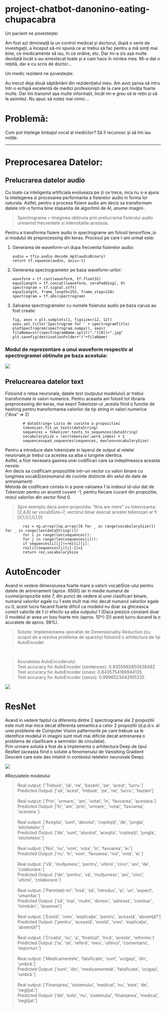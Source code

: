 # project-chatbot-danonino-eating-chupacabra

Un pacient ne povestește:

Am fost azi dimineață la un control medical și doctorul, după o serie de investigații, a început să-mi spună ce ar
trebui să fac pentru a mă simți mai bine, ce medicamente să iau, în ce ordine, etc. Dar mi-a zis așa multe deodată încât
s-au amestecat toate și e cam haos în mintea mea. Mi-a dat o rețetă, dar e cu scris de doctor…

Un medic rezident ne povestește:

Au trecut deja două săptămâni din rezidențiatul meu. Am avut șansa să intru într-o echipă excelentă de medici
profesioniști de la care pot învăța foarte multe. Dar îmi transmit așa multe informații, încât mi-e greu să le rețin și
să le asimilez. Nu apuc să notez mai nimic…

# Problemă:

Cum pot înțelege limbajul vocal al medicilor? Să îl recunosc și să îmi iau notițe.


---

# Preprocesarea Datelor:

## Prelucrarea datelor audio

Cu toate ca inteligenta artificiala evolueaza pe zi ce trece, inca nu s-a ajuns la intelegerea si procesarea performanta
a fisierelor audio in forma lor naturala. Astfel, pentru a procesa fisiere audio am decis sa transformam datele intr-o
forma bine stapanita de algoritmii de AI, anume imagini .
> Spectrograma = Imaginea obtinuta prin prelucrarea fisierului audio urmarind frecventele si intensitatile acestuia.

Pentru a transforma fisiere audio in spectrograme am folosit tensorflow_io si modulul de preprocessing din keras.
Procesul pe care l-am urmat este:

1. Generarea de waveform-uri dupa frecventa fisierelor audio:
     ````
    audio = tfio.audio.decode_mp3(audioBinary)
    return tf.squeeze(audio, axis=-1)
   ````
2. Generarea spectrogramelor pe baza waveform-urilor:
    ````
    waveform = tf.cast(waveform, tf.float32)
    equalLength = tf.concat([waveform, zeroPadding], 0)
    spectrogram = tf.signal.stft(
    equalLength, frame_length=255, frame_step=128)
    spectrogram = tf.abs(spectrogram)
   ````
3. Salvarea spectrogramelor cu numele fisierului audio pe baza caruia au fost create:
    ````
    fig, axes = plt.subplots(1, figsize=(12, 12))
    axes.set_title('Spectrogram for ' + spectrogramTitle)
    plotSpectrogram(spectrogram.numpy(), axes)
    fileName=str(spectrogramName.split(".")[0])+".jpg"
    plt.savefig(destinationFolder+"/"+fileName)
   ````
### Modul de reprezentare a unui waveform respectiv al  spectrogramei obtinute pe baza acestuia:

![](https://cdn.discordapp.com/attachments/722812184002035807/854344725296316437/unknown.png)
    
## Prelucrearea datelor text

Folosind o retea neuronala, datele text (outputul modelului) ar trebui transformate in valori numerice. 
Pentru aceasta am folosit tot libraria preprocessing din keras, mai exact Tokenizer-ul ,acesta fiind o functie de hashing pentru transformarea valorilor de tip string in valori numerice ("Ana" => 2) 
````
        # dataString= Lista de cuvinte a propozitiei
        tokenizer.fit_on_texts(dataString)
        sequences = tokenizer.texts_to_sequences(dataString)
        vocabularySize = len(tokenizer.word_index) + 1
        sequences=pad_sequences(sequences, maxlen=vocabularySize)
````
Pentru a introduce  date tokenizate in layerul de output al retelei neuronale,ar trebui ca acestea sa aiba o lungime identica.<br>
Astfel, a fost necesara gasirea unei codificari care sa indeplineasca aceasta nevoie.<br>
Am decis sa codificam propozitiile intr-un vector cu valori binare cu lungimea vocabSize(numarul de cuvinte distincte din setul de date de antrenament)<br>
Metoda de codificare consta in a pune valoarea 1 la indexul id-ului dat de Tokenizer pentru un anumit cuvant -1, pentru fiecare cuvant din propozitie, restul valorilor din vector fiind 0.

>Spre exemplu daca avem propozitia: "Ana are mere" cu tokenizarea: [2,4,6] iar vocabSize=7,
> vectorul binar asociat acestei tokenizari ar fi [0,1,0,1,0,1,0]
````
        rez = np.array([np.array([0 for _ in range(vocabularySize)]) for _ in range(len(dataString))])
        for i in range(len(sequences)):
        for j in range(len(sequences[i])):
        if sequences[i][j]!=rez[i][j]:
        rez[i][sequences[i][j]-1]=1
        return rez,vocabularySize
````
# AutoEncoder
Avand in vedere dimensiunea foarte mare a valorii vocabSize-ului pentru datele de antrenament (aprox. 6500) iar in medie numarul de cuvine/propozitie este 7,
din punct de vedere al unei clasificari binare, numarul valorilor egale cu 1 este mult mai mic decat numarul valorilor egale cu 0, acest lucru facand foarte dificil
ca modelul nu doar sa ghiceasca corect valorile de 1 ci efectiv sa aiba outputul 1 (Daca prezice constant doar 0 modelul  ar avea un loss foarte mic (aprox. 10^(-2)) acest lucru ducand la o acuratete de aprox. 98%).
<br>
>Solutie: Implementarea operatiei de Dimensionality Reduction (cu scopul de a rezolva problema de sparsity) folosind o arhitectura de tip AutoEncoder
<br>
 
>Acuratetea AutoEncoderului: <br>
> Test accuracy for AutoEncoder (sentences): 0.9355692850838482<br>
Test accuracy for AutoEncoder (ones): 0.8435754189944135<br>
Test accuracy for AutoEncoder (zeros): 0.9996523443165235<br>

![](https://media.discordapp.net/attachments/722812184002035807/854353563910930483/autoencoder.jpg?width=104&height=473)

# ResNet
Avand in vedere faptul ca diferenta dintre 2 spectrograme ale 2 propozitii este mult mai mica decat diferenta semantica 
a celor 2 propozitii (d.p.d.v. al unei probleme de Computer Vision patternurile pe care trebuie sa le identifice modelul
in imagini sunt mult mai dificile decat antrenarea o problema de clasificare a semnelor de circulatie).<br>
Prin urmare solutia a fost de a implementa o arhitectura Deep de tipul ResNet (aceasta fiind o solutie a fenomenului de Vanishing Gradient Descent
care este des intalnit in contextul retelelor neuronale Deep).
<br>

![](https://media.discordapp.net/attachments/722812184002035807/854359257101238302/unknown.png?width=189&height=472)

#Rezulatele modelului

>Real output: ['Trebuie', 'să', 'ne', 'bazăm', 'pe', 'acest', 'lucru.']  <br> Predicted Output: ['să', 'acest', 'trebuie', 'pe', 'ne', 'lucru.', 'bazăm']<br>
> <br>
> Real output: ['Prin', 'urmare,', 'am', 'votat', 'în', 'favoarea', 'acesteia.']   <br> Predicted Output: ['în', 'am', 'prin', 'urmare,', 'votat', 'favoarea', 'acesteia.']
> <br> <br>
> Real output: ['Aceştia', 'sunt', 'absolut', 'copleşiţi', 'de', 'jungla', 'etichetelor.']  <br>  Predicted Output: ['de', 'sunt', 'absolut', 'aceştia', 'copleşiţi', 'jungla', 'etichetelor.']
  <br> <br> 
> Real output: ['Noi', 'nu', 'vom', 'vota', 'în', 'favoarea', 'ei.']   <br>  Predicted Output: ['nu', 'în', 'vom', 'favoarea', 'noi', 'vota', 'ei.']
> <br> <br>
> Real output: ['Vă', 'mulţumesc', 'pentru', 'ultimii', 'cinci', 'ani', 'de', 'colaborare.']  <br>  Predicted Output: ['de', 'pentru', 'vă', 'mulţumesc', 'ani', 'cinci', 'ultimii', 'colaborare.']
<br> <br>
> Real output: ['Permiteți-mi', 'însă', 'să', 'introduc', 'și', 'un', 'aspect', 'umanitar.']   <br> Predicted Output: ['să', 'mai', 'multe', 'doresc', 'adresez', 'comisar', 'întrebări.', 'doamnei']
<br> <br>
> Real output: ['Există', 'vreo', 'explicaţie', 'pentru', 'această', 'absenţă?']  <br>  Predicted Output: ['pentru', 'această', 'există', 'vreo', 'explicaţie', 'absenţă?']
<br> <br>
> Real output: ['Croația', 'nu', 'a', 'finalizat', 'încă', 'aceste', 'reforme.']   <br>  Predicted Output: ['la', 'se', 'referă', 'meu', 'ultimul', 'comentariu', 'exporturi.']
<br> <br>
> Real output: ['Medicamentele', 'falsificate', 'sunt', 'ucigași', 'din', 'umbră.']  <br>  Predicted Output: ['sunt', 'din', 'medicamentele', 'falsificate', 'ucigași', 'umbră.']
<br> <br>
> Real output: ['Finanţarea', 'sistemului', 'medical', 'nu', 'este', 'de', 'neglijat.']  <br> Predicted Output: ['de', 'este', 'nu', 'sistemului', 'finanţarea', 'medical', 'neglijat.']
<br> <br>
